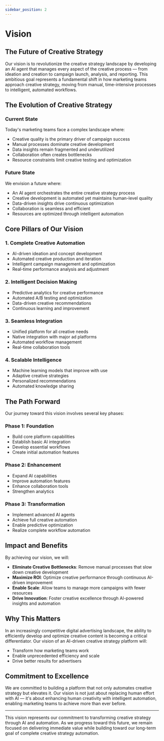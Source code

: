 ```yaml
---
sidebar_position: 2
---
```


# Vision

## The Future of Creative Strategy

Our vision is to revolutionize the creative strategy landscape by developing an AI agent that manages every aspect of the creative process — from ideation and creation to campaign launch, analysis, and reporting. This ambitious goal represents a fundamental shift in how marketing teams approach creative strategy, moving from manual, time-intensive processes to intelligent, automated workflows.

## The Evolution of Creative Strategy

### Current State
Today's marketing teams face a complex landscape where:
- Creative quality is the primary driver of campaign success
- Manual processes dominate creative development
- Data insights remain fragmented and underutilized
- Collaboration often creates bottlenecks
- Resource constraints limit creative testing and optimization

### Future State
We envision a future where:
- An AI agent orchestrates the entire creative strategy process
- Creative development is automated yet maintains human-level quality
- Data-driven insights drive continuous optimization
- Collaboration is seamless and efficient
- Resources are optimized through intelligent automation

## Core Pillars of Our Vision

### 1. Complete Creative Automation
- AI-driven ideation and concept development
- Automated creative production and iteration
- Intelligent campaign management and optimization
- Real-time performance analysis and adjustment

### 2. Intelligent Decision Making
- Predictive analytics for creative performance
- Automated A/B testing and optimization
- Data-driven creative recommendations
- Continuous learning and improvement

### 3. Seamless Integration
- Unified platform for all creative needs
- Native integration with major ad platforms
- Automated workflow management
- Real-time collaboration tools

### 4. Scalable Intelligence
- Machine learning models that improve with use
- Adaptive creative strategies
- Personalized recommendations
- Automated knowledge sharing

## The Path Forward

Our journey toward this vision involves several key phases:

### Phase 1: Foundation
- Build core platform capabilities
- Establish basic AI integration
- Develop essential workflows
- Create initial automation features

### Phase 2: Enhancement
- Expand AI capabilities
- Improve automation features
- Enhance collaboration tools
- Strengthen analytics

### Phase 3: Transformation
- Implement advanced AI agents
- Achieve full creative automation
- Enable predictive optimization
- Realize complete workflow automation

## Impact and Benefits

By achieving our vision, we will:

- **Eliminate Creative Bottlenecks**: Remove manual processes that slow down creative development
- **Maximize ROI**: Optimize creative performance through continuous AI-driven improvement
- **Enable Scale**: Allow teams to manage more campaigns with fewer resources
- **Drive Innovation**: Foster creative excellence through AI-powered insights and automation

## Why This Matters

In an increasingly competitive digital advertising landscape, the ability to efficiently develop and optimize creative content is becoming a critical differentiator. Our vision of an AI-driven creative strategy platform will:

- Transform how marketing teams work
- Enable unprecedented efficiency and scale
- Drive better results for advertisers

## Commitment to Excellence

We are committed to building a platform that not only automates creative strategy but elevates it. Our vision is not just about replacing human effort with AI — it's about enhancing human creativity with intelligent automation, enabling marketing teams to achieve more than ever before.

---

This vision represents our commitment to transforming creative strategy through AI and automation. As we progress toward this future, we remain focused on delivering immediate value while building toward our long-term goal of complete creative strategy automation. 